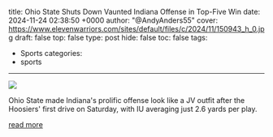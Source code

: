 title: Ohio State Shuts Down Vaunted Indiana Offense in Top-Five Win
date: 2024-11-24 02:38:50 +0000
author: "@AndyAnders55"
cover: https://www.elevenwarriors.com/sites/default/files/c/2024/11/150943_h_0.jpg
draft: false
top: false
type: post
hide: false
toc: false
tags:
  - Sports
categories:
  - sports
---

![](https://www.elevenwarriors.com/sites/default/files/c/2024/11/150943_h_0.jpg)

Ohio State made Indiana's prolific offense look like a JV outfit after the Hoosiers' first drive on Saturday, with IU averaging just 2.6 yards per play.

[read more](https://www.elevenwarriors.com/ohio-state-football/2024/11/150943/ohio-state-shuts-down-vaunted-indiana-offense-in-top-five-win)
